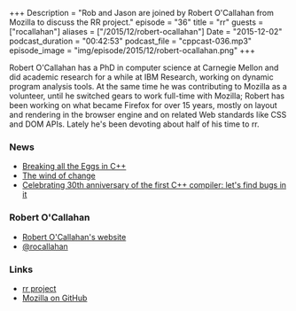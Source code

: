 +++
Description = "Rob and Jason are joined by Robert O'Callahan from Mozilla to discuss the RR project."
episode = "36"
title = "rr"
guests = ["rocallahan"]
aliases = ["/2015/12/robert-ocallahan"]
Date = "2015-12-02"
podcast_duration = "00:42:53"
podcast_file = "cppcast-036.mp3"
episode_image = "img/episode/2015/12/robert-ocallahan.png"
+++

Robert O'Callahan has a PhD in computer science at Carnegie Mellon and did academic research for a while at IBM Research, working on dynamic program analysis tools. At the same time he was contributing to Mozilla as a volunteer, until he switched gears to work full-time with Mozilla; Robert has been working on what became Firefox for over 15 years, mostly on layout and rendering in the browser engine and on related Web standards like CSS and DOM APIs. Lately he's been devoting about half of his time to rr.

### News ###

 - [Breaking all the Eggs in C++](http://scottmeyers.blogspot.com/2015/11/breaking-all-eggs-in-c.html)
 - [The wind of change](http://meetingcpp.com/index.php/br/items/the-wind-of-change.html)
 - [Celebrating 30th anniversary of the first C++ compiler: let's find bugs in it](http://www.viva64.com/en/b/0355/)
 
### Robert O'Callahan ###

 - [Robert O'Callahan's website](http://robert.ocallahan.org/)
 - [@rocallahan](https://twitter.com/rocallahan)

### Links ###

 - [rr project](http://rr-project.org/)
 - [Mozilla on GitHub](https://github.com/mozilla)
